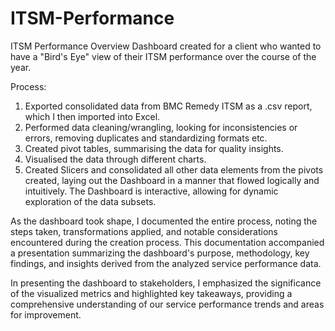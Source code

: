# ITSM-Performance
ITSM Performance Overview Dashboard created for a client who wanted to have a "Bird's Eye" view of their ITSM performance over the course of the year. 

Process: 
1. Exported consolidated data from BMC Remedy ITSM as a .csv report, which I then imported into Excel.
2. Performed data cleaning/wrangling, looking for inconsistencies or errors, removing duplicates and standardizing formats etc.
3. Created pivot tables, summarising the data for quality insights. 
4. Visualised the data through different charts. 
5. Created Slicers and consolidated all other data elements from the pivots created, laying out the Dashboard in a manner that flowed logically and intuitively. The Dashboard is interactive, allowing for dynamic exploration of the data subsets.
   
As the dashboard took shape, I documented the entire process, noting the steps taken, transformations applied, and notable considerations encountered during the creation process. This documentation accompanied a presentation summarizing the dashboard's purpose, methodology, key findings, and insights derived from the analyzed service performance data.

In presenting the dashboard to stakeholders, I emphasized the significance of the visualized metrics and highlighted key takeaways, providing a comprehensive understanding of our service performance trends and areas for improvement.
